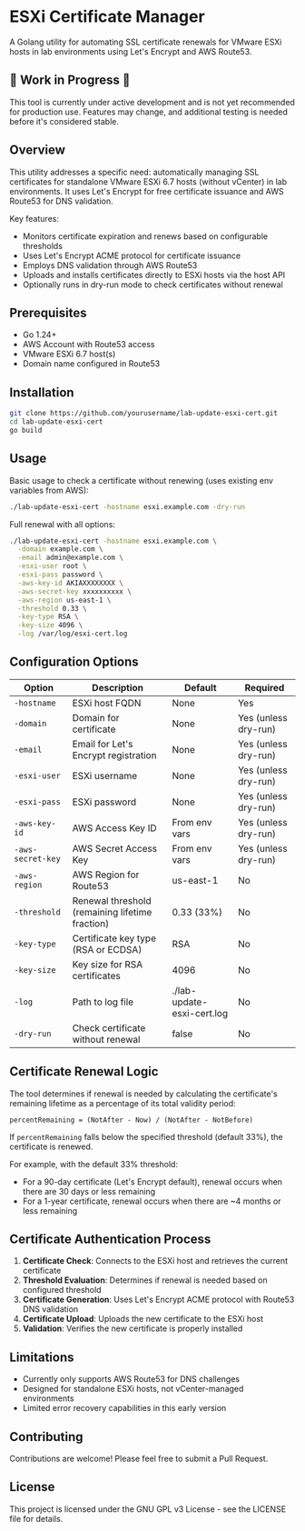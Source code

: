 # ESXi Certificate Manager

A Golang utility for automating SSL certificate renewals for VMware ESXi hosts in lab environments using Let's Encrypt and AWS Route53.

## 🚧 Work in Progress 🚧

This tool is currently under active development and is not yet recommended for production use. Features may change, and additional testing is needed before it's considered stable.

## Overview

This utility addresses a specific need: automatically managing SSL certificates for standalone VMware ESXi 6.7 hosts (without vCenter) in lab environments. It uses Let's Encrypt for free certificate issuance and AWS Route53 for DNS validation.

Key features:
- Monitors certificate expiration and renews based on configurable thresholds
- Uses Let's Encrypt ACME protocol for certificate issuance
- Employs DNS validation through AWS Route53
- Uploads and installs certificates directly to ESXi hosts via the host API
- Optionally runs in dry-run mode to check certificates without renewal

## Prerequisites

- Go 1.24+
- AWS Account with Route53 access
- VMware ESXi 6.7 host(s)
- Domain name configured in Route53

## Installation

```bash
git clone https://github.com/yourusername/lab-update-esxi-cert.git
cd lab-update-esxi-cert
go build
```

## Usage

Basic usage to check a certificate without renewing (uses existing env variables from AWS):

```bash
./lab-update-esxi-cert -hostname esxi.example.com -dry-run
```

Full renewal with all options:

```bash
./lab-update-esxi-cert -hostname esxi.example.com \
  -domain example.com \
  -email admin@example.com \
  -esxi-user root \
  -esxi-pass password \
  -aws-key-id AKIAXXXXXXXX \
  -aws-secret-key xxxxxxxxxx \
  -aws-region us-east-1 \
  -threshold 0.33 \
  -key-type RSA \
  -key-size 4096 \
  -log /var/log/esxi-cert.log
```

## Configuration Options

| Option | Description | Default | Required |
|--------|-------------|---------|----------|
| `-hostname` | ESXi host FQDN | None | Yes |
| `-domain` | Domain for certificate | None | Yes (unless dry-run) |
| `-email` | Email for Let's Encrypt registration | None | Yes (unless dry-run) |
| `-esxi-user` | ESXi username | None | Yes (unless dry-run) |
| `-esxi-pass` | ESXi password | None | Yes (unless dry-run) |
| `-aws-key-id` | AWS Access Key ID | From env vars | Yes (unless dry-run) |
| `-aws-secret-key` | AWS Secret Access Key | From env vars | Yes (unless dry-run) |
| `-aws-region` | AWS Region for Route53 | us-east-1 | No |
| `-threshold` | Renewal threshold (remaining lifetime fraction) | 0.33 (33%) | No |
| `-key-type` | Certificate key type (RSA or ECDSA) | RSA | No |
| `-key-size` | Key size for RSA certificates | 4096 | No |
| `-log` | Path to log file | ./lab-update-esxi-cert.log | No |
| `-dry-run` | Check certificate without renewal | false | No |

## Certificate Renewal Logic

The tool determines if renewal is needed by calculating the certificate's remaining lifetime as a percentage of its total validity period:

```
percentRemaining = (NotAfter - Now) / (NotAfter - NotBefore)
```

If `percentRemaining` falls below the specified threshold (default 33%), the certificate is renewed.

For example, with the default 33% threshold:
- For a 90-day certificate (Let's Encrypt default), renewal occurs when there are 30 days or less remaining
- For a 1-year certificate, renewal occurs when there are ~4 months or less remaining

## Certificate Authentication Process

1. **Certificate Check**: Connects to the ESXi host and retrieves the current certificate
2. **Threshold Evaluation**: Determines if renewal is needed based on configured threshold
3. **Certificate Generation**: Uses Let's Encrypt ACME protocol with Route53 DNS validation
4. **Certificate Upload**: Uploads the new certificate to the ESXi host
5. **Validation**: Verifies the new certificate is properly installed

## Limitations

- Currently only supports AWS Route53 for DNS challenges
- Designed for standalone ESXi hosts, not vCenter-managed environments
- Limited error recovery capabilities in this early version

## Contributing

Contributions are welcome! Please feel free to submit a Pull Request.

## License

This project is licensed under the GNU GPL v3 License - see the LICENSE file for details.
